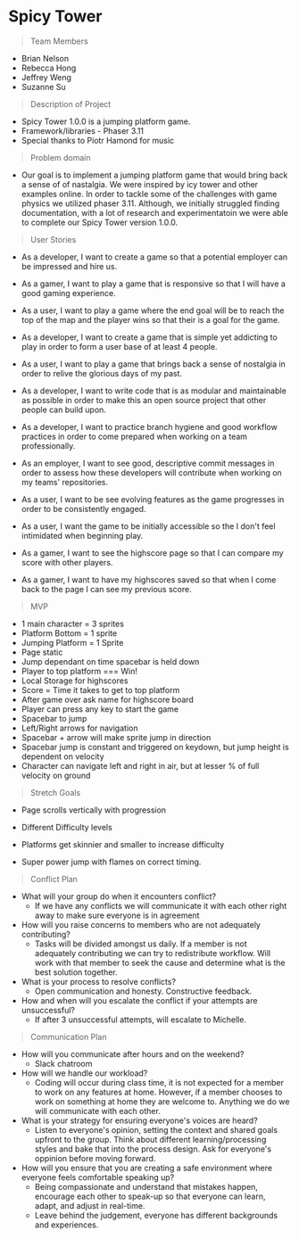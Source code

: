# Spicy Tower
> Team Members

* Brian Nelson
* Rebecca Hong
* Jeffrey Weng
* Suzanne Su

> Description of Project 
* Spicy Tower 1.0.0 is a jumping platform game. 
* Framework/libraries - Phaser 3.11
* Special thanks to Piotr Hamond for music

> Problem domain
* Our goal is to implement a jumping platform game that would bring back a sense of of nastalgia. We were inspired by icy tower and other examples online. In order to tackle some of the challenges with game physics we utilized phaser 3.11. Although, we initially struggled finding documentation, with a lot of research and experimentatoin we were able to complete our Spicy Tower version 1.0.0.

> User Stories

* As a developer, I want to create a game so that a potential employer can be impressed and hire us.

* As a gamer, I want to play a game that is responsive so that I will have a good gaming experience.

* As a user, I want to play a game where the end goal will be to reach the top of the map and the player wins so that their is a goal for the game.

* As a developer, I want to create a game that is simple yet addicting to play in order to form a user base of at least 4 people.

* As a user, I want to play a game that brings back a sense of nostalgia in order to relive the glorious days of my past.

* As a developer, I want to write code that is as modular and maintainable as possible in order to make this an open source project that other people can build upon.

* As a developer, I want to practice branch hygiene and good workflow practices in order to come prepared when working on a team professionally.

* As an employer, I want to see good, descriptive commit messages in order to assess how these developers will contribute when working on my teams' repositories.

* As a user, I want to be see evolving features as the game progresses in order to be consistently engaged.

* As a user, I want the game to be initially accessible so the I don't feel intimidated when beginning play.

* As a gamer, I want to see the highscore page so that I can compare my score with other players.

* As a gamer, I want to have my highscores saved so that when I come back to the page I can see my previous score.

> MVP
* 1 main character = 3 sprites
* Platform Bottom = 1 sprite
* Jumping Platform = 1 Sprite
* Page static
* Jump dependant on time spacebar is held down
* Player to top platform === Win!
* Local Storage for highscores
* Score = Time it takes to get to top platform
* After game over ask name for highscore board
* Player can press any key to start the game
* Spacebar to jump
* Left/Right arrows for navigation
* Spacebar + arrow will make sprite jump in direction
* Spacebar jump is constant and triggered on keydown, but jump height is dependent on velocity
* Character can navigate left and right in air, but at lesser % of full velocity on ground

> Stretch Goals
* Page scrolls vertically with progression

* Different Difficulty levels

* Platforms get skinnier and smaller to increase difficulty

* Super power jump with flames on correct timing.

> Conflict Plan
* What will your group do when it encounters conflict?
  * If we have any conflicts we will communicate it with each other right away to make sure everyone is in agreement
* How will you raise concerns to members who are not adequately contributing?
  * Tasks will be divided amongst us daily. If a member is not adequately contributing we can try to redistribute workflow. Will work with that member to seek the cause and determine what is the best solution together.
* What is your process to resolve conflicts?
  * Open communication and honesty. Constructive feedback.
* How and when will you escalate the conflict if your attempts are unsuccessful?
  * If after 3 unsuccessful attempts, will escalate to Michelle.

>Communication Plan
* How will you communicate after hours and on the weekend?
  * Slack chatroom
* How will we handle our workload? 
  * Coding will occur during class time, it is not expected for a member to work on any features at home. However, if a member chooses to work on something at home they are welcome to. Anything we do we will communicate with each other.  
* What is your strategy for ensuring everyone's voices are heard?
  * Listen to everyone's opinion, setting the context and shared goals upfront to the group. Think about different learning/processing styles and bake that into the process design. Ask for everyone's oppinion before moving forward. 
* How will you ensure that you are creating a safe environment where everyone feels comfortable speaking up? 
  * Being compassionate and understand that mistakes happen, encourage each other to speak-up so that everyone can learn, adapt, and adjust in real-time.
  * Leave behind the judgement, everyone has different backgrounds and experiences.


